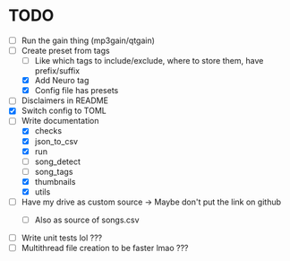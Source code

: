 # TODO
- [ ] Run the gain thing (mp3gain/qtgain)
- [ ] Create preset from tags
  - [ ] Like which tags to include/exclude, where to store them, have prefix/suffix
  - [x] Add Neuro tag
  - [x] Config file has presets
- [ ] Disclaimers in README
- [x] Switch config to TOML
- [ ] Write documentation
  - [x] checks
  - [x] json_to_csv
  - [x] run
  - [ ] song_detect
  - [ ] song_tags
  - [x] thumbnails
  - [x] utils
- [ ] Have my drive as custom source -> Maybe don't put the link on github
  - [ ] Also as source of songs.csv



- [ ] Write unit tests lol ???
- [ ] Multithread file creation to be faster lmao ???
